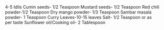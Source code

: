 4-5 Idlis
Cumin seeds- 1/2 Teaspoon
Mustard seeds- 1/2 Teaspoon
Red chili powder-1/2 Teaspoon
Dry mango powder- 1/3 Teaspoon
Sambar masala powder- 1 Teaspoon
Curry Leaves-10-15 leaves
Salt- 1/2 Teaspoon or as per taste
Sunflower oil/Cooking oil- 2 Tablespoon